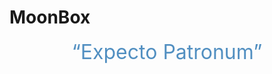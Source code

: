 # MoonBox
<center><font  color= #518FC1 size=6 class="ml3">“Expecto Patronum”</font></center>
<script src="https://cdnjs.cloudflare.com/ajax/libs/animejs/2.0.2/anime.min.js"></script>

  





